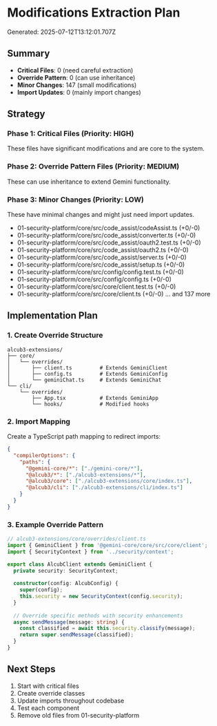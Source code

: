 # Modifications Extraction Plan
Generated: 2025-07-12T13:12:01.707Z

## Summary
- **Critical Files**: 0 (need careful extraction)
- **Override Pattern**: 0 (can use inheritance)
- **Minor Changes**: 147 (small modifications)
- **Import Updates**: 0 (mainly import changes)

## Strategy

### Phase 1: Critical Files (Priority: HIGH)
These files have significant modifications and are core to the system.



### Phase 2: Override Pattern Files (Priority: MEDIUM)
These can use inheritance to extend Gemini functionality.




### Phase 3: Minor Changes (Priority: LOW)
These have minimal changes and might just need import updates.

- 01-security-platform/core/src/code_assist/codeAssist.ts (+0/-0)
- 01-security-platform/core/src/code_assist/converter.ts (+0/-0)
- 01-security-platform/core/src/code_assist/oauth2.test.ts (+0/-0)
- 01-security-platform/core/src/code_assist/oauth2.ts (+0/-0)
- 01-security-platform/core/src/code_assist/server.ts (+0/-0)
- 01-security-platform/core/src/code_assist/setup.ts (+0/-0)
- 01-security-platform/core/src/config/config.test.ts (+0/-0)
- 01-security-platform/core/src/config/config.ts (+0/-0)
- 01-security-platform/core/src/core/client.test.ts (+0/-0)
- 01-security-platform/core/src/core/client.ts (+0/-0)
... and 137 more

## Implementation Plan

### 1. Create Override Structure
```
alcub3-extensions/
├── core/
│   └── overrides/
│       ├── client.ts         # Extends GeminiClient
│       ├── config.ts         # Extends GeminiConfig
│       └── geminiChat.ts     # Extends GeminiChat
└── cli/
    └── overrides/
        ├── App.tsx           # Extends GeminiApp
        └── hooks/            # Modified hooks
```

### 2. Import Mapping
Create a TypeScript path mapping to redirect imports:

```json
{
  "compilerOptions": {
    "paths": {
      "@gemini-core/*": ["./gemini-core/*"],
      "@alcub3/*": ["./alcub3-extensions/*"],
      "@alcub3/core": ["./alcub3-extensions/core/index.ts"],
      "@alcub3/cli": ["./alcub3-extensions/cli/index.ts"]
    }
  }
}
```

### 3. Example Override Pattern
```typescript
// alcub3-extensions/core/overrides/client.ts
import { GeminiClient } from '@gemini-core/core/src/core/client';
import { SecurityContext } from '../security/context';

export class AlcubClient extends GeminiClient {
  private security: SecurityContext;
  
  constructor(config: AlcubConfig) {
    super(config);
    this.security = new SecurityContext(config.security);
  }
  
  // Override specific methods with security enhancements
  async sendMessage(message: string) {
    const classified = await this.security.classify(message);
    return super.sendMessage(classified);
  }
}
```

## Next Steps
1. Start with critical files
2. Create override classes
3. Update imports throughout codebase
4. Test each component
5. Remove old files from 01-security-platform

